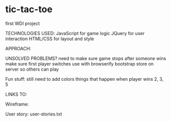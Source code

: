 # tic-tac-toe
first WDI project


TECHNOLOGIES USED:
JavaScript for game logic
JQuery for user interaction
HTML/CSS for layout and style

APPROACH:


UNSOLVED PROBLEMS?
need to make sure game stops after someone wins
make sure first player switches
use with browserify
bootstrap
store on server so others can play

Fun stuff:
still need to add colors
things that happen when player wins 2, 3, 5


LINKS TO:

Wireframe:

User story:
user-stories.txt
